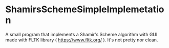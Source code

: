 # ShamirsSchemeSimpleImplemetation

A small program that implements a Shamir's Scheme algorithm with GUI made with FLTK library ( https://www.fltk.org/ ). It's not pretty nor clean.
